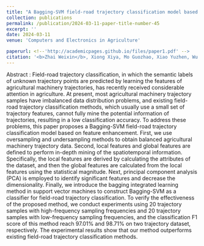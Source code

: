 ```yaml
---
title: "A Bagging-SVM field-road trajectory classification model based on feature enhancement"
collection: publications
permalink: /publication/2024-03-11-paper-title-number-45
excerpt: ''
date: 2024-03-11
venue: 'Computers and Electronics in Agriculture'

paperurl: <!--'http://academicpages.github.io/files/paper1.pdf' -->
citation: '<b>Zhai Weixin</b>, Xiong Xiya, Mo Guozhao, Xiao Yuzhen, Wu Caicong, Xu Zhi, Pan Jiawen. A Bagging-SVM field-road trajectory classification model based on feature enhancement. <i>Computers and Electronics in Agriculture</i>, Volume 217, 2024, 108635.'
---
```




<!--This paper is about the number 1. The number 2 is left for future work.-->
Abstract : Field-road trajectory classification, in which the semantic labels of unknown trajectory points are predicted by learning the features of agricultural machinery trajectories, has recently received considerable attention in agriculture. At present, most agricultural machinery trajectory samples have imbalanced data distribution problems, and existing field-road trajectory classification methods, which usually use a small set of trajectory features, cannot fully mine the potential information of trajectories, resulting in a low classification accuracy. To address these problems, this paper proposes a Bagging-SVM field-road trajectory classification model based on feature enhancement. First, we use oversampling and undersampling methods to obtain balanced agricultural machinery trajectory data. Second, local features and global features are defined to perform in-depth mining of the spatiotemporal information. Specifically, the local features are derived by calculating the attributes of the dataset, and then the global features are calculated from the local features using the statistical magnitude. Next, principal component analysis (PCA) is employed to identify significant features and decrease the dimensionality. Finally, we introduce the bagging integrated learning method in support vector machines to construct Bagging-SVM as a classifier for field-road trajectory classification. To verify the effectiveness of the proposed method, we conduct experiments using 20 trajectory samples with high-frequency sampling frequencies and 20 trajectory samples with low-frequency sampling frequencies, and the classification F1 score of this method reach 97.01% and 98.71% on two trajectory dataset, respectively. The experimental results show that our method outperforms existing field-road trajectory classification methods.

<!--[Download paper here](http://academicpages.github.io/files/paper1.pdf)-->

<!--Recommended citation: Zhai W, Cheng C. Vagueness in spatial data: A grid-coding approach[C]. proceedings of the 2014 IEEE Geoscience and Remote Sensing Symposium, 2014. IEEE.-->

